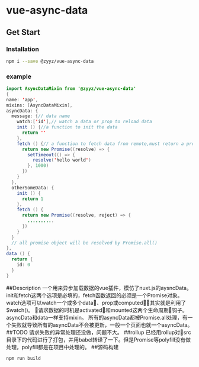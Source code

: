 # vue-async-data
## Get Start

### Installation
```bash
npm i --save @zyyz/vue-async-data
```
### example
```java script
import AsyncDataMixin from '@zyyz/vue-async-data'
{
name: 'app',
mixins: [AsyncDataMixin],
asyncData: {
  message: {// data name
    watch:['id'],// watch a data or prop to reload data
    init () {//a function to init the data
      return ''
    },
    fetch () {// a function to fetch data from remote,must return a promise object
      return new Promise((resolve) => {
        setTimeout(() => {
          resolve('hello world')
        }, 1000)
      })
    }
  },
  otherSomeData: {
    init () {
      return 1
    },
    fetch () {
      return new Promise((resolve, reject) => {
        ..........
      })
    }
  }
  // all promise object will be resolved by Promise.all()
},
data () {
  return {
    id: 0
  }
}
```
##Description
一个用来异步加载数据的vue插件，模仿了nuxt.js的aysncData。
init和fetch这两个选项是必填的，fetch函数返回的必须是一个Promise对象。watch选项可以watch一个或多个data、prop或computed，其实就是利用了$watch()。
请求数据的时机是activated和mounted这两个生命周期钩子。
asyncData和data一样支持mixin。
所有的asyncData都被Promise.all处理，有一个失败就导致所有的asyncData不会被更新，一般一个页面也就一个asyncData。
##TODO
请求失败的异常处理还没做，问题不大。
##rollup
已经用rollup对src目录下的代码进行了打包，并用babel转译了一下。但是Promise等polyfill没有做处理，polyfill都是在项目中处理的。
##源码构建
```bash
npm run build
```